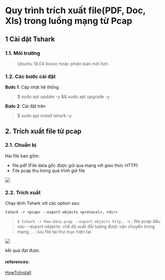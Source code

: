 # Quy trình trích xuất file(PDF, Doc, Xls) trong luồng mạng từ Pcap
## 1 Cài đặt Tshark 
### 1.1. Môi trường

> Ubuntu 18.04 bionic hoặc phiên bản mới hơn

### 1.2. Các bước cài đặt 
**Bước 1**: Cập nhật hệ thống 

> $ sudo apt  update -y && sudo apt upgrade  -y

**Bước 2**: Cài đặt trên 

> $ sudo apt install tshark -y

## 2. Trích xuất file từ pcap
### 2.1. Chuẩn bị
Hai file bao gồm:
+ file.pdf (File data gốc được gửi qua mạng với giao thức HTTP)
+ File pcap thu trong quá trình gửi file

![](https://i.imgur.com/Ln9NTXE.png)

### 2.2. Trích xuất 
Chạy lệnh Tshark với các option sau:

    tshark -r <pcap> --export-objects <protocol>, <dir>

> `$ tshark -r Raw-data.pcap --export-objects http,.`
-r : file pcap đầu vào
--export-objects: chế độ xuất đối tượng được vận chuyển trong mạng
, . : lưu file tại thư mục hiện tại 

![](https://i.imgur.com/URO7MwJ.png)

kết quả đạt được.

#### references: 
[HowToInstall](https://www.howtoinstall.me/ubuntu/18-04/tshark/)
